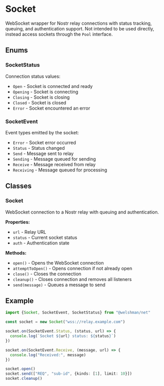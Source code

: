 # Socket

WebSocket wrapper for Nostr relay connections with status tracking, queuing, and authentication support. Not intended to be used directly, instead access sockets through the `Pool` interface.

## Enums

### SocketStatus

Connection status values:
- `Open` - Socket is connected and ready
- `Opening` - Socket is connecting
- `Closing` - Socket is closing
- `Closed` - Socket is closed
- `Error` - Socket encountered an error

### SocketEvent

Event types emitted by the socket:
- `Error` - Socket error occurred
- `Status` - Status changed
- `Send` - Message sent to relay
- `Sending` - Message queued for sending
- `Receive` - Message received from relay
- `Receiving` - Message queued for processing

## Classes

### Socket

WebSocket connection to a Nostr relay with queuing and authentication.

**Properties:**
- `url` - Relay URL
- `status` - Current socket status
- `auth` - Authentication state

**Methods:**
- `open()` - Opens the WebSocket connection
- `attemptToOpen()` - Opens connection if not already open
- `close()` - Closes the connection
- `cleanup()` - Closes connection and removes all listeners
- `send(message)` - Queues a message to send

## Example

```typescript
import {Socket, SocketEvent, SocketStatus} from "@welshman/net"

const socket = new Socket("wss://relay.example.com")

socket.on(SocketEvent.Status, (status, url) => {
  console.log(`Socket ${url} status: ${status}`)
})

socket.on(SocketEvent.Receive, (message, url) => {
  console.log("Received:", message)
})

socket.open()
socket.send(["REQ", "sub-id", {kinds: [1], limit: 10}])
socket.cleanup()
```
